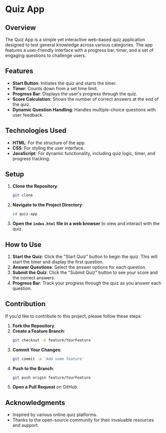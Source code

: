 # Quiz App

## Overview

The Quiz App is a simple yet interactive web-based quiz application designed to test general knowledge across various categories. The app features a user-friendly interface with a progress bar, timer, and a set of engaging questions to challenge users.

## Features

- **Start Button**: Initiates the quiz and starts the timer.
- **Timer**: Counts down from a set time limit.
- **Progress Bar**: Displays the user's progress through the quiz.
- **Score Calculation**: Shows the number of correct answers at the end of the quiz.
- **Dynamic Question Handling**: Handles multiple-choice questions with user feedback.

## Technologies Used

- **HTML**: For the structure of the app.
- **CSS**: For styling the user interface.
- **JavaScript**: For dynamic functionality, including quiz logic, timer, and progress tracking.

## Setup

1. **Clone the Repository**:
    ```bash
    git clone 
    ```
2. **Navigate to the Project Directory**:
    ```bash
    cd quiz-app
    ```
3. **Open the `index.html` file in a web browser** to view and interact with the quiz.

## How to Use

1. **Start the Quiz**: Click the "Start Quiz" button to begin the quiz. This will start the timer and display the first question.
2. **Answer Questions**: Select the answer options for each question.
3. **Submit the Quiz**: Click the "Submit Quiz" button to see your score and the correct answers.
4. **Progress Bar**: Track your progress through the quiz as you answer each question.

## Contribution

If you'd like to contribute to this project, please follow these steps:

1. **Fork the Repository**.
2. **Create a Feature Branch**:
    ```bash
    git checkout -b feature/YourFeature
    ```
3. **Commit Your Changes**:
    ```bash
    git commit -m 'Add some feature'
    ```
4. **Push to the Branch**:
    ```bash
    git push origin feature/YourFeature
    ```
5. **Open a Pull Request** on GitHub.


## Acknowledgments

- Inspired by various online quiz platforms.
- Thanks to the open-source community for their invaluable resources and support.

